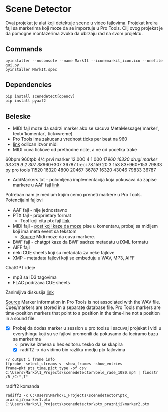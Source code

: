 # Scene Detector

Ovaj projekat je alat koji detektuje scene u video fajlovima.
Projekat kreira fajl sa markerima koji moze da se importuje u Pro Tools.
Cilj ovog projekat je da pomogne montazerima zvuka da ubrzaju rad na svom projektu.

## Commands

```
pyinstaller --noconsole --name MarkIt --icon=markit_icon.ico --onefile gui.py
pyinstaller MarkIt.spec
```

## Dependencies

```
pip install scenedetect[opencv]
pip install pyaaf2
```

## Beleske

- MIDI fajl moze da sadrzi marker ako se sacuva MetaMessage('marker', text='komentar', tick=vreme)
- Pro Tools ima zakucanu vrednost ticks per beat na 960
- [link](http://midi.teragonaudio.com/) odlican izvor midi
- MIDI cuva tickove od prethodne note, a ne od pocetka trake

60bpm 960tpb 4/4
prvi marker 12.000 4 1 000        17*960      16320
drugi marker 33.319 9 2 307       38*960+307  36787
treci 78.159 20 3 153             83*960+153   79833
py    pro tools
11520 16320     4800
20467 36787     16320
43046 79833     36787


- AddMarkers.txt - polomljena implementacija koja pokusava da zapise markere u AAF fajl [link](https://github.com/markreidvfx/pyaaf2/issues/78)

Potreban nam je medium kojim cemo preneti markere u Pro Tools.
Potencijalni fajlovi
- AAF fajl - nije jednostavno
- PTX fajl - proprietary format
  - Tool koji cita ptx fajl [link](https://github.com/zamaudio/ptformat)
- MIDI fajl - [post koji kaze da moze](https://www.reddit.com/r/protools/comments/knrd6b/possible_to_import_markers_from_a_wav_file/) pise u komentaru, probaj sa midijem koji ima meta event sa tekstom
  - [Source](http://duc.avid.com/showthread.php?t=367261) Midi moze da cuva markere.
- BWF fajl - chatgpt kaze da BWF sadrze metadatu u iXML formatu
- AIFF fajl
- neki CUE sheets koji su metadata za neke fajlove
- XMP - metadata fajlovi koji se embeduju u WAV, MP3, AIFF

ChatGPT ideje
- mp3 sa ID3 tagovima
- FLAC podrzava CUE sheets

Zanimljiva diskusija [link](https://forum.blackmagicdesign.com/viewtopic.php?f=33&t=108918)

[Source](https://www.sounddevices.com/software-applications-supporting-markers-and-cues/) Marker information in Pro Tools is not associated with the WAV file. Cues/markers are stored in a separate database file. Pro Tools markers are time-position markers that point to a position in the time-line not a position in a sound file.

- [x] Probaj da dodas marker u session u pro toolsu i sacuvaj projekat i vidi u everythingu koji su se fajlovi promenili da pokusamo da lociramo bazu sa markerima
  - previse izmena u hex editoru. tesko da se skapira
  - [x] radiff2 -x da vidimo bin razliku medju ptx fajlovima

```
// output i frame info
ffprobe -select_streams v -show_frames -show_entries frame=pkt_pts_time,pict_type -of csv C:\Users\Marko\1_Projects\scenedetector\bele_rade_1080.mp4 | findstr /R /C:",I"

```

radiff2 komanda

```
radiff2 -x C:\Users\Marko\1_Projects\scenedetector\ptx_
prazniji\marker1.ptx C:\Users\Marko\1_Projects\scenedetector\ptx_prazniji\marker2.ptx
```